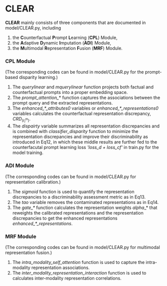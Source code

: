 # CLEAR

**CLEAR** mainly consists of three components that are documented in model/CLEAR.py, including 

1. the **C**ounterfactual **P**rompt **L**earning (**CPL**) Module,
2. the **A**daptive **D**ynamic **I**mputation (**ADI**) Module, 
3. the **M**ultimodal **R**epresentation **F**usion (**MRF**) Module.

### **CPL Module** 
(The corresponding codes can be found in model/CLEAR.py for the prompt-based disparity learning.)

1. The *querylinear* and *mquerylinear* function projects both factual and counterfactual prompts into a proper embedding space.
2. The *prompt_attention_** function captures the associations between the prompt query and the extracted representations.
3. The *enhanced_\*_attributes0* variables or *enhanced_\*_representations0* variables calculates the  counterfactual representation discrepancy, $CRD_(r^m_i)$.
4. The *dispairty* variable summarizes all representation discrepancies and is combined with *classifier_disparity* function to minimize the representation discrepancies and improve their discriminability as introduced in Eq12, in which these middle results are further fed to the counterfacutal prompt learning loss *'loss_d + loss_cf'* in train.py for the model training.

### **ADI Module**   
(The corresponding codes can be found in model/CLEAR.py for representation calibration.) 

1. The *sigmoid* function is used to quantify the representation discrepancies to a discriminability assessment metric as in Eq13.
2. The *tao* variable removes the contaminated representations as in Eq14.
3. The *gate_\** function calculates the representation weights $alpha\_*$ that reweights the calibrated representations and the representation discrepancies to get the enhanced representations *enhanced_\*_representations*.

### **MRF Module**   
(The corresponding codes can be found in model/CLEAR.py for multimodal representation fusion.) 

1. The *intra_modality_self_attention* function is used to capture the intra-modality representation associations.
2. The *inter_modality_representation_interaction* function is used to calculates inter-modality representation correlations.



















